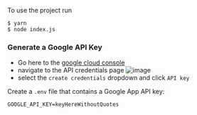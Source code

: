 To use the project run

```
$ yarn
$ node index.js
```



### Generate a Google API Key
- Go here to the [google cloud console](https://console.cloud.google.com/)
- navigate to the API credentials page
![image](https://cl.ly/233X092z2933/[d9e77545b1023814481f4a3ee1045339]_Image%202018-06-26%20at%203.29.05%20PM.png)
- select the `create credentials` dropdown and click `API key`


Create a `.env` file that contains a Google App API key:
```
GOOGLE_API_KEY=keyHereWithoutQuotes
```

